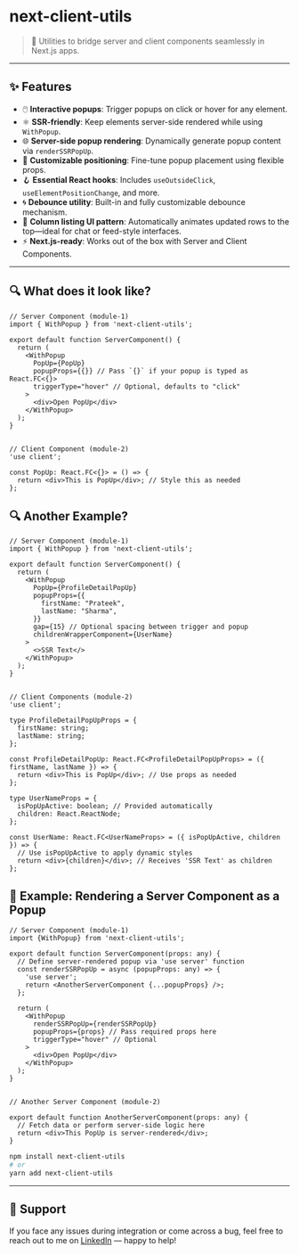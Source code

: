 # next-client-utils

> 🧩 Utilities to bridge server and client components seamlessly in Next.js apps.

---

## ✨ Features

- 🖱️ **Interactive popups**: Trigger popups on click or hover for any element.
- ⚛️ **SSR-friendly**: Keep elements server-side rendered while using `WithPopup`.
- 🌐 **Server-side popup rendering**: Dynamically generate popup content via `renderSSRPopUp`.
- 🎯 **Customizable positioning**: Fine-tune popup placement using flexible props.
- 🪝 **Essential React hooks**: Includes `useOutsideClick`, `useElementPositionChange`, and more.
- 🌀 **Debounce utility**: Built-in and fully customizable debounce mechanism.
- 🧱 **Column listing UI pattern**: Automatically animates updated rows to the top—ideal for chat or feed-style interfaces.
- ⚡ **Next.js-ready**: Works out of the box with Server and Client Components.

---

## 🔍 What does it look like?

```tsx
// Server Component (module-1)
import { WithPopup } from 'next-client-utils';

export default function ServerComponent() {
  return (
    <WithPopup
      PopUp={PopUp}
      popupProps={{}} // Pass `{}` if your popup is typed as React.FC<{}>
      triggerType="hover" // Optional, defaults to "click"
    >
      <div>Open PopUp</div>
    </WithPopup>
  );
}


// Client Component (module-2)
'use client';

const PopUp: React.FC<{}> = () => {
  return <div>This is PopUp</div>; // Style this as needed
};
```

## 🔍 Another Example?


```tsx
// Server Component (module-1)
import { WithPopup } from 'next-client-utils';

export default function ServerComponent() {
  return (
    <WithPopup
      PopUp={ProfileDetailPopUp}
      popupProps={{
        firstName: "Prateek",
        lastName: "Sharma",
      }}
      gap={15} // Optional spacing between trigger and popup
      childrenWrapperComponent={UserName}
    >
      <>SSR Text</>
    </WithPopup>
  );
}


// Client Components (module-2)
'use client';

type ProfileDetailPopUpProps = {
  firstName: string;
  lastName: string;
};

const ProfileDetailPopUp: React.FC<ProfileDetailPopUpProps> = ({ firstName, lastName }) => {
  return <div>This is PopUp</div>; // Use props as needed
};

type UserNameProps = {
  isPopUpActive: boolean; // Provided automatically
  children: React.ReactNode;
};

const UserName: React.FC<UserNameProps> = ({ isPopUpActive, children }) => {
  // Use isPopUpActive to apply dynamic styles
  return <div>{children}</div>; // Receives 'SSR Text' as children
};
```

## 🧠 Example: Rendering a Server Component as a Popup

```tsx
// Server Component (module-1)
import {WithPopup} from 'next-client-utils';

export default function ServerComponent(props: any) {
  // Define server-rendered popup via 'use server' function
  const renderSSRPopUp = async (popupProps: any) => {
    'use server';
    return <AnotherServerComponent {...popupProps} />;
  };

  return (
    <WithPopup
      renderSSRPopUp={renderSSRPopUp}
      popupProps={props} // Pass required props here
      triggerType="hover" // Optional
    >
      <div>Open PopUp</div>
    </WithPopup>
  );
}


// Another Server Component (module-2)

export default function AnotherServerComponent(props: any) {
  // Fetch data or perform server-side logic here
  return <div>This PopUp is server-rendered</div>;
}

```

```bash
npm install next-client-utils
# or
yarn add next-client-utils

```


---

## 🤝 Support

If you face any issues during integration or come across a bug, feel free to reach out to me on [LinkedIn](https://www.linkedin.com/in/prateekpixel) — happy to help!
